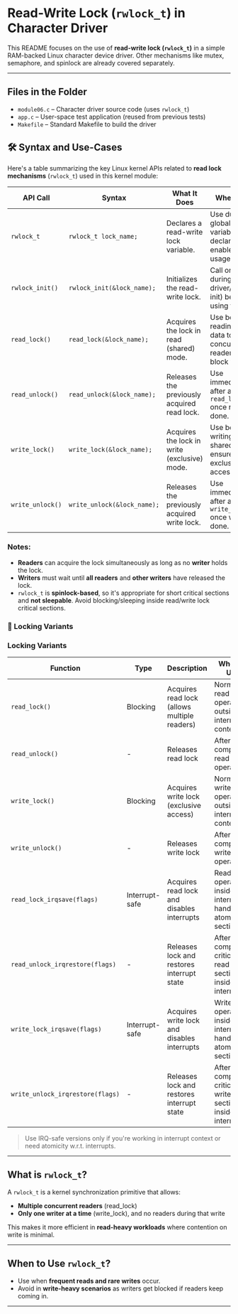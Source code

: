 # Read-Write Lock (`rwlock_t`) in Character Driver

This README focuses on the use of **read-write lock (`rwlock_t`)** in a simple RAM-backed Linux character device driver. Other mechanisms like mutex, semaphore, and spinlock are already covered separately.

---

## Files in the Folder
- `module06.c` – Character driver source code (uses `rwlock_t`)
- `app.c` – User-space test application (reused from previous tests)
- `Makefile` – Standard Makefile to build the driver

## 🛠️ Syntax and Use-Cases

Here's a table summarizing the key Linux kernel APIs related to **read lock mechanisms** (`rwlock_t`) used in this kernel module:

| **API Call**     | **Syntax**                  | **What It Does**                             | **When to Use**                                                               |
| ---------------- | --------------------------- | -------------------------------------------- | ----------------------------------------------------------------------------- |
| `rwlock_t`       | `rwlock_t lock_name;`       | Declares a read-write lock variable.         | Use during global/static variable declarations to enable rwlock usage.        |
| `rwlock_init()`  | `rwlock_init(&lock_name);`  | Initializes the read-write lock.             | Call once (e.g., during driver/module init) before using the lock.            |
| `read_lock()`    | `read_lock(&lock_name);`    | Acquires the lock in read (shared) mode.     | Use before reading shared data to allow concurrent readers but block writers. |
| `read_unlock()`  | `read_unlock(&lock_name);`  | Releases the previously acquired read lock.  | Use immediately after a `read_lock()` once reading is done.                   |
| `write_lock()`   | `write_lock(&lock_name);`   | Acquires the lock in write (exclusive) mode. | Use before writing/updating shared data to ensure exclusive access.           |
| `write_unlock()` | `write_unlock(&lock_name);` | Releases the previously acquired write lock. | Use immediately after a `write_lock()` once writing is done.                  |

### Notes:

* **Readers** can acquire the lock simultaneously as long as no **writer** holds the lock.
* **Writers** must wait until **all readers** and **other writers** have released the lock.
* `rwlock_t` is **spinlock-based**, so it's appropriate for short critical sections and **not sleepable**. Avoid blocking/sleeping inside read/write lock critical sections.


### 🔹 Locking Variants

### Locking Variants

| Function                          | Type           | Description                                           | When to Use                                         |
|-----------------------------------|----------------|-------------------------------------------------------|-----------------------------------------------------|
| `read_lock()`                     | Blocking       | Acquires read lock (allows multiple readers)          | Normal read operations outside interrupt context    |
| `read_unlock()`                   | -              | Releases read lock                                    | After completing read operation                    |
| `write_lock()`                    | Blocking       | Acquires write lock (exclusive access)                | Normal write operations outside interrupt context   |
| `write_unlock()`                  | -              | Releases write lock                                   | After completing write operation                   |
| `read_lock_irqsave(flags)`         | Interrupt-safe | Acquires read lock and disables interrupts            | Read operations inside interrupt handler or atomic sections |
| `read_unlock_irqrestore(flags)`    | -              | Releases lock and restores interrupt state            | After completing critical read section inside interrupt |
| `write_lock_irqsave(flags)`        | Interrupt-safe | Acquires write lock and disables interrupts           | Write operations inside interrupt handler or atomic sections |
| `write_unlock_irqrestore(flags)`   | -              | Releases lock and restores interrupt state            | After completing critical write section inside interrupt |

> Use IRQ-safe versions only if you're working in interrupt context or need atomicity w.r.t. interrupts.

---

## What is `rwlock_t`?

A `rwlock_t` is a kernel synchronization primitive that allows:

- **Multiple concurrent readers** (read_lock)
- **Only one writer at a time** (write_lock), and no readers during that write

This makes it more efficient in **read-heavy workloads** where contention on write is minimal.

---

## When to Use `rwlock_t`?

- Use when **frequent reads and rare writes** occur.
- Avoid in **write-heavy scenarios** as writers get blocked if readers keep coming in.

---

